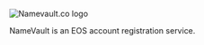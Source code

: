 ![Namevault.co logo](https://raw.githubusercontent.com/zachalam/namevault.co/master/nv-react/src/images/logo.png)

NameVault is an EOS account registration service. 